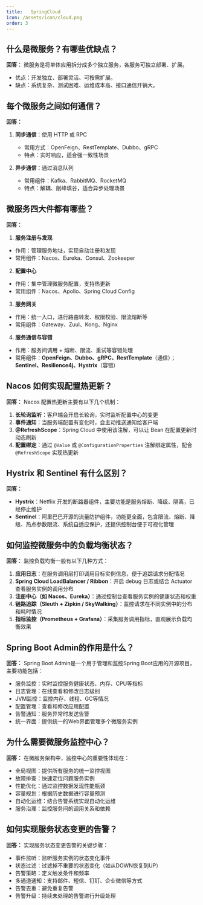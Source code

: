 ```yaml
---
title:   SpringCloud
icon: /assets/icon/cloud.png
order: 3
---
```


##  什么是微服务？有哪些优缺点？

**回答：**
微服务是将单体应用拆分成多个独立服务，各服务可独立部署、扩展。

* 优点：开发独立、部署灵活、可按需扩展。
* 缺点：系统复杂、测试困难、运维成本高、接口通信开销大。


## 每个微服务之间如何通信？

**回答：**

1. **同步通信**：使用 HTTP 或 RPC

    * 常用方式：OpenFeign、RestTemplate、Dubbo、gRPC
    * 特点：实时响应，适合强一致性场景

2. **异步通信**：通过消息队列

    * 常用组件：Kafka、RabbitMQ、RocketMQ
    * 特点：解耦、削峰填谷，适合异步处理场景

##  微服务四大件都有哪些？

**回答：**
1. **服务注册与发现**

  * 作用：管理服务地址，实现自动注册和发现
  * 常用组件：Nacos、Eureka、Consul、Zookeeper

2. **配置中心**

  * 作用：集中管理微服务配置，支持热更新
  * 常用组件：Nacos、Apollo、Spring Cloud Config

3. **服务网关**

  * 作用：统一入口，进行路由转发、权限校验、限流熔断等
  * 常用组件：Gateway、Zuul、Kong、Nginx

4. **服务通信与容错**

  * 作用：服务间调用 + 熔断、限流、重试等容错处理
  * 常用组件：**OpenFeign、Dubbo、gRPC、RestTemplate**（通信）；**Sentinel、Resilience4j、Hystrix**（容错）


## Nacos 如何实现配置热更新？

**回答：**
Nacos 配置热更新主要有以下几个机制：

1. **长轮询监听**：客户端会开启长轮询，实时监听配置中心的变更
2. **事件通知**：当服务端配置有变化时，会主动推送通知给客户端
3. **@RefreshScope**：Spring Cloud 中使用该注解，可以让 Bean 在配置更新时动态刷新
4. **配置绑定**：通过 `@Value` 或 `@ConfigurationProperties` 注解绑定属性，配合 `@RefreshScope` 实现热更新

## Hystrix 和 Sentinel 有什么区别？

**回答：**

* **Hystrix**：Netflix 开发的断路器组件，主要功能是服务熔断、降级、隔离，已经停止维护
* **Sentinel**：阿里巴巴开源的流量防护组件，功能更全面，包含限流、熔断、降级、热点参数限流、系统自适应保护，还提供控制台便于可视化管理

## 如何监控微服务中的负载均衡状态？

**回答：**
监控负载均衡一般有以下几种方式：

1. **应用日志**：在服务调用层打印调用目标实例信息，便于追踪请求分配情况
2. **Spring Cloud LoadBalancer / Ribbon**：开启 debug 日志或结合 Actuator 查看服务实例的调用分布
3. **注册中心（如 Nacos、Eureka）**：通过控制台查看服务实例的健康状态和权重
4. **链路追踪（Sleuth + Zipkin / SkyWalking）**：监控请求在不同实例中的分布和耗时情况
5. **指标监控（Prometheus + Grafana）**：采集服务调用指标，直观展示负载均衡效果

## Spring Boot Admin的作用是什么？

**回答：**
Spring Boot Admin是一个用于管理和监控Spring Boot应用的开源项目，主要功能包括：

* 服务监控：实时监控服务健康状态、内存、CPU等指标
* 日志管理：在线查看和修改日志级别
* JVM监控：监控内存、线程、GC等情况
* 配置管理：查看和修改应用配置
* 告警通知：服务异常时发送告警
* 统一界面：提供统一的Web界面管理多个微服务实例

## 为什么需要微服务监控中心？

**回答：**
在微服务架构中，监控中心的重要性体现在：

* 全局视图：提供所有服务的统一监控视图
* 故障排查：快速定位问题服务实例
* 性能优化：通过监控数据发现性能瓶颈
* 容量规划：根据历史数据进行容量预测
* 自动化运维：结合告警系统实现自动化运维
* 服务治理：监控服务间的调用关系和依赖

## 如何实现服务状态变更的告警？

**回答：**
实现服务状态变更告警的关键步骤：

* 事件监听：监听服务实例的状态变化事件
* 状态过滤：过滤掉不重要的状态变化（如从DOWN恢复到UP）
* 告警策略：定义触发条件和频率
* 多通道通知：支持邮件、短信、钉钉、企业微信等方式
* 告警去重：避免重复告警
* 告警升级：持续未处理的告警进行升级处理






